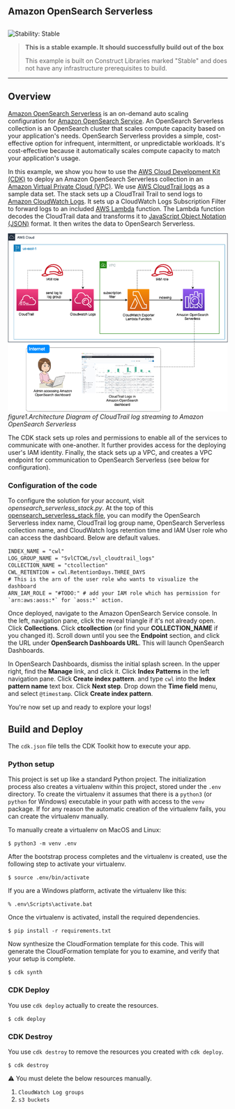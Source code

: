 ## Amazon OpenSearch Serverless

## <!--BEGIN STABILITY BANNER-->

![Stability: Stable](https://img.shields.io/badge/stability-Stable-success.svg?style=for-the-badge)

> **This is a stable example. It should successfully build out of the box**
>
> This example is built on Construct Libraries marked "Stable" and does not have any infrastructure prerequisites to build.

---

<!--END STABILITY BANNER-->

## Overview

[Amazon OpenSearch Serverless](https://docs.aws.amazon.com/opensearch-service/latest/developerguide/serverless.html) is an on-demand auto scaling configuration for [Amazon OpenSearch Service](https://docs.aws.amazon.com/opensearch-service/latest/developerguide/what-is.html). An OpenSearch Serverless collection is an OpenSearch cluster that scales compute capacity based on your application's needs. OpenSearch Serverless provides a simple, cost-effective option for infrequent, intermittent, or unpredictable workloads. It's cost-effective because it automatically scales compute capacity to match your application's usage.

In this example, we show you how to use the [AWS Cloud Development Kit (CDK)](https://docs.aws.amazon.com/cdk/v2/guide/home.html) to deploy an Amazon OpenSearch Serverless collection in an [Amazon Virtual Private Cloud (VPC)](https://aws.amazon.com/vpc/). We use [AWS CloudTrail logs](https://docs.aws.amazon.com/awscloudtrail/latest/userguide/cloudtrail-user-guide.html) as a sample data set. The stack sets up a CloudTrail Trail to send logs to [Amazon CloudWatch Logs](https://docs.aws.amazon.com/AmazonCloudWatch/latest/logs/WhatIsCloudWatchLogs.html). It sets up a CloudWatch Logs Subscription Filter to forward logs to an included [AWS Lambda](https://aws.amazon.com/lambda/) function. The Lambda function decodes the CloudTrail data and transforms  it to [JavaScript Object Notation (JSON)](https://www.json.org/) format. It then writes the data to OpenSearch Serverless.

![](docs/architecture.png)
_figure1.Architecture Diagram of CloudTrail log streaming to Amazon OpenSearch Serverless_

The CDK stack sets up roles and permissions to enable all of the services to communicate with one-another. It further provides access for the deploying user's IAM identity. Finally, the stack sets up a VPC, and creates a VPC endpoint for communication to OpenSearch Serverless (see below for configuration).

### Configuration of the code

To configure the solution for your account, visit _opensearch_serverless_stack.py_. At the top of this [opensearch_serverless_stack file](./stacks/opensearch_serverless_stack.py), you can modify the OpenSearch Serverless index name, CloudTrail log group name, OpenSearch Serverless collection name, and CloudWatch logs retention time and IAM User role who can access the dashboard. Below are default values.

```
INDEX_NAME = "cwl"
LOG_GROUP_NAME = "SvlCTCWL/svl_cloudtrail_logs"
COLLECTION_NAME = "ctcollection"
CWL_RETENTION = cwl.RetentionDays.THREE_DAYS
# This is the arn of the user role who wants to visualize the dashboard
ARN_IAM_ROLE = "#TODO:" # add your IAM role which has permission for `arn:aws:aoss:*` for `aoss:*` action.
```

Once deployed, navigate to the Amazon OpenSearch Service console. In the left, navigation pane, click the reveal triangle if it's not already open. Click **Collections**. Click **ctcollection** (or find your **COLLECTION_NAME** if you changed it). Scroll down until you see the **Endpoint** section, and click the URL under **OpenSearch Dashboards URL**. This will launch OpenSearch Dashboards.

In OpenSearch Dashboards, dismiss the initial splash screen. In the upper right, find the **Manage** link, and click it. Click **Index Patterns** in the left navigation pane. Click **Create index pattern**. and type `cwl` into the **Index pattern name** text box. Click **Next step**. Drop down the **Time field** menu, and select `@timestamp`. Click **Create index pattern**.

You're now set up and ready to explore your logs!

## Build and Deploy

The `cdk.json` file tells the CDK Toolkit how to execute your app.

### Python setup

This project is set up like a standard Python project. The initialization process also creates a virtualenv within this project, stored under the `.env` directory. To create the virtualenv it assumes that there is a `python3` (or `python` for Windows) executable in your path with access to the `venv` package. If for any reason the automatic creation of the virtualenv fails, you can create the virtualenv manually.

To manually create a virtualenv on MacOS and Linux:

```
$ python3 -m venv .env
```

After the bootstrap process completes and the virtualenv is created, use the following step to activate your virtualenv.

```
$ source .env/bin/activate
```

If you are a Windows platform, activate the virtualenv like this:

```
% .env\Scripts\activate.bat
```

Once the virtualenv is activated, install the required dependencies.

```
$ pip install -r requirements.txt
```

Now synthesize the CloudFormation template for this code. This will generate the CloudFormation template for you to examine, and verify that your setup is complete.

```
$ cdk synth
```

### CDK Deploy

You use `cdk deploy` actually to create the resources.

```
$ cdk deploy
```

### CDK Destroy

You use `cdk destroy` to remove the resources you created with `cdk deploy`.

```
$ cdk destroy
```

⚠️ You must delete the below resources manually.

1. `CloudWatch Log groups`
2. `s3 buckets`


